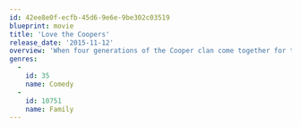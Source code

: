 ```yaml
---
id: 42ee8e0f-ecfb-45d6-9e6e-9be302c03519
blueprint: movie
title: 'Love the Coopers'
release_date: '2015-11-12'
overview: 'When four generations of the Cooper clan come together for their annual Christmas Eve celebration, a series of unexpected visitors and unlikely events turn the night upside down, leading them all toward a surprising rediscovery of family bonds and the spirit of the holiday.'
genres:
  -
    id: 35
    name: Comedy
  -
    id: 10751
    name: Family
---
```

